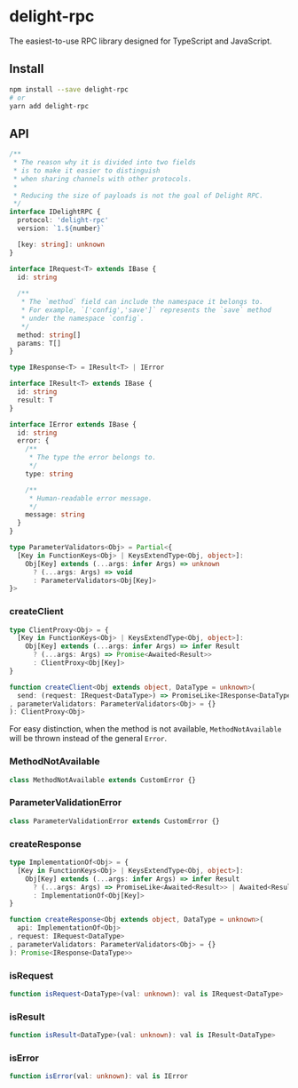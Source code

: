# delight-rpc
The easiest-to-use RPC library designed for TypeScript and JavaScript.

## Install
```sh
npm install --save delight-rpc
# or
yarn add delight-rpc
```

## API
```ts
/**
 * The reason why it is divided into two fields
 * is to make it easier to distinguish
 * when sharing channels with other protocols.
 * 
 * Reducing the size of payloads is not the goal of Delight RPC.
 */
interface IDelightRPC {
  protocol: 'delight-rpc'
  version: `1.${number}`

  [key: string]: unknown
}

interface IRequest<T> extends IBase {
  id: string
  
  /**
   * The `method` field can include the namespace it belongs to.
   * For example, `['config','save']` represents the `save` method
   * under the namespace `config`.
   */
  method: string[]
  params: T[]
}

type IResponse<T> = IResult<T> | IError

interface IResult<T> extends IBase {
  id: string
  result: T
}

interface IError extends IBase {
  id: string
  error: {
    /**
     * The type the error belongs to.
     */
    type: string

    /**
     * Human-readable error message.
     */
    message: string
  }
}

type ParameterValidators<Obj> = Partial<{
  [Key in FunctionKeys<Obj> | KeysExtendType<Obj, object>]:
    Obj[Key] extends (...args: infer Args) => unknown
      ? (...args: Args) => void
      : ParameterValidators<Obj[Key]>
}>
```

### createClient
```ts
type ClientProxy<Obj> = {
  [Key in FunctionKeys<Obj> | KeysExtendType<Obj, object>]:
    Obj[Key] extends (...args: infer Args) => infer Result
      ? (...args: Args) => Promise<Awaited<Result>>
      : ClientProxy<Obj[Key]>
}

function createClient<Obj extends object, DataType = unknown>(
  send: (request: IRequest<DataType>) => PromiseLike<IResponse<DataType>>
, parameterValidators: ParameterValidators<Obj> = {}
): ClientProxy<Obj>
```

For easy distinction, when the method is not available,
`MethodNotAvailable` will be thrown instead of the general `Error`.

### MethodNotAvailable
```ts
class MethodNotAvailable extends CustomError {}
```

### ParameterValidationError
```ts
class ParameterValidationError extends CustomError {}
```

### createResponse
```ts
type ImplementationOf<Obj> = {
  [Key in FunctionKeys<Obj> | KeysExtendType<Obj, object>]:
    Obj[Key] extends (...args: infer Args) => infer Result
      ? (...args: Args) => PromiseLike<Awaited<Result>> | Awaited<Result>
      : ImplementationOf<Obj[Key]>
}

function createResponse<Obj extends object, DataType = unknown>(
  api: ImplementationOf<Obj>
, request: IRequest<DataType>
, parameterValidators: ParameterValidators<Obj> = {}
): Promise<IResponse<DataType>>
```

### isRequest
```ts
function isRequest<DataType>(val: unknown): val is IRequest<DataType>
```

### isResult
```ts
function isResult<DataType>(val: unknown): val is IResult<DataType> 
```

### isError
```ts
function isError(val: unknown): val is IError
```
